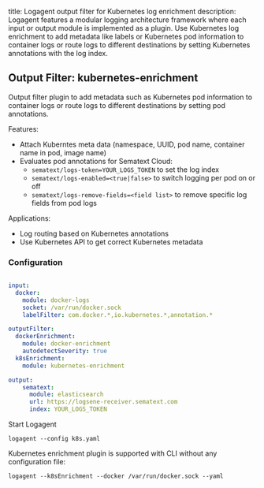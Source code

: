 title: Logagent output filter for Kubernetes log enrichment
description: Logagent features a modular logging architecture framework where each input or output module is implemented as a plugin. Use Kubernetes log enrichment to add metadata like labels or Kubernetes pod information to container logs or route logs to different destinations by setting Kubernetes annotations with the log index. 

## Output Filter: kubernetes-enrichment

Output filter plugin to add metadata such as Kubernetes pod information to container logs or route logs to different destinations by setting pod annotations. 

Features:

- Attach Kuberntes meta data (namespace, UUID, pod name, container name in pod, image name)
- Evaluates pod annotations for Sematext Cloud: 
  -  `sematext/logs-token=YOUR_LOGS_TOKEN` to set the log index
  -  `sematext/logs-enabled=<true|false>` to switch logging per pod on or off
   - `sematext/logs-remove-fields=<field list>` to remove specific log fields from pod logs 

Applications:

- Log routing based on Kubernetes annotations
- Use Kubernetes API to get correct Kubernetes metadata 


### Configuration

```yaml

input:
  docker:
    module: docker-logs
    socket: /var/run/docker.sock
    labelFilter: com.docker.*,io.kubernetes.*,annotation.*

outputFilter: 
  dockerEnrichment:
    module: docker-enrichment 
    autodetectSeverity: true
  k8sEnrichment:
    module: kubernetes-enrichment

output:
    sematext:
      module: elasticsearch
      url: https://logsene-receiver.sematext.com
      index: YOUR_LOGS_TOKEN

```

Start Logagent

```
logagent --config k8s.yaml
```

Kubernetes enrichment plugin is supported with CLI without any configuration file: 
```
logagent --k8sEnrichment --docker /var/run/docker.sock --yaml
```
